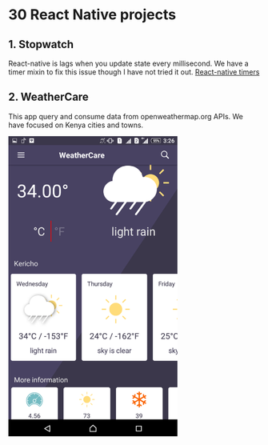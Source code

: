 # 30 React Native projects

## 1. Stopwatch
React-native is lags when you update state every millisecond. We have a timer mixin to fix this issue though I have not tried it out. 
[React-native timers](https://facebook.github.io/react-native/docs/timers.html
)
## 2. WeatherCare
This app query and consume data from openweathermap.org APIs. We have focused on Kenya cities and towns.

<img height="600" src="https://raw.githubusercontent.com/michaelgichia/30-react-native-projects/master/images/weather-app.png" />
